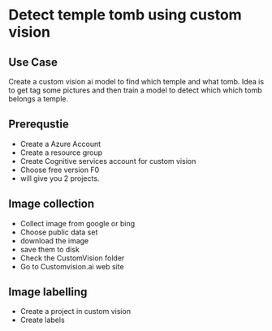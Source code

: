 # Detect temple tomb using custom vision

## Use Case

Create a custom vision ai model to find which temple and what tomb. Idea is to get tag some pictures and then train a model to detect which which tomb belongs a temple.

## Prerequstie

- Create a Azure Account
- Create a resource group
- Create Cognitive services account for custom vision
- Choose free version F0
- will give you 2 projects.

## Image collection

- Collect image from google or bing
- Choose public data set
- download the image
- save them to disk
- Check the CustomVision folder
- Go to Customvision.ai web site

## Image labelling

- Create a project in custom vision
- Create labels

